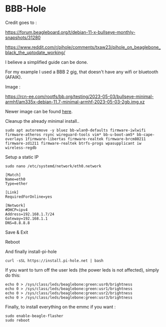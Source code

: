 # BBB-Hole


Credit goes to :

https://forum.beagleboard.org/t/debian-11-x-bullseye-monthly-snapshots/31280

https://www.reddit.com/r/pihole/comments/txaw23/pihole_on_beaglebone_black_the_uptodate_working/


I believe a simplified guide can be done.

For my example I used a BBB 2 gig, that doesn't have any wifi or bluetooth (AFAIK).


Image :

https://rcn-ee.com/rootfs/bb.org/testing/2023-05-03/bullseye-minimal-armhf/am335x-debian-11.7-minimal-armhf-2023-05-03-2gb.img.xz

Newer image can be found [here](https://rcn-ee.com/rootfs/bb.org/testing/).

Cleanup the already minimal install..

```shell
sudo apt autoremove -y bluez bb-wlan0-defaults firmware-iwlwifi firmware-atheros rsync wireguard-tools vim* bb-u-boot-am5* bb-cape-overlays 1firmware-libertas firmware-realtek firmware-brcm80211 firmware-zd1211 firmware-realtek btrfs-progs wpasupplicant iw wireless-regdb
```

Setup a static IP
```shell
sudo nano /etc/systemd/network/eth0.network
```

```shell
[Match]
Name=eth0
Type=ether

[Link]
RequiredForOnline=yes

[Network]
#DHCP=ipv4
Address=192.168.1.7/24
Gateway=192.168.1.1
DNS=8.8.8.8
```

Save & Exit

Reboot



And finally install-pi-hole
```shell
curl -sSL https://install.pi-hole.net | bash
```

If you want to turn off the user leds (the power leds is not affected), simply do this:
```shell
echo 0 > /sys/class/leds/beaglebone:green:usr0/brightness
echo 0 > /sys/class/leds/beaglebone:green:usr1/brightness
echo 0 > /sys/class/leds/beaglebone:green:usr2/brightness
echo 0 > /sys/class/leds/beaglebone:green:usr3/brightness
```


Finally, to install everything on the emmc if you want :
```shell
sudo enable-beagle-flasher
sudo reboot
```
